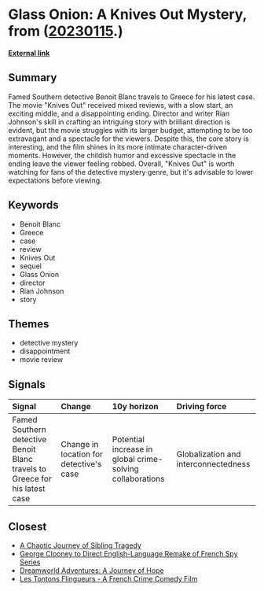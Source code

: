 # __Glass Onion: A Knives Out Mystery__, from ([20230115](https://kghosh.substack.com/p/20230115).)

__[External link](https://www.imdb.com/title/tt11564570/)__



## Summary

Famed Southern detective Benoit Blanc travels to Greece for his latest case. The movie "Knives Out" received mixed reviews, with a slow start, an exciting middle, and a disappointing ending. Director and writer Rian Johnson's skill in crafting an intriguing story with brilliant direction is evident, but the movie struggles with its larger budget, attempting to be too extravagant and a spectacle for the viewers. Despite this, the core story is interesting, and the film shines in its more intimate character-driven moments. However, the childish humor and excessive spectacle in the ending leave the viewer feeling robbed. Overall, "Knives Out" is worth watching for fans of the detective mystery genre, but it's advisable to lower expectations before viewing.

## Keywords

* Benoit Blanc
* Greece
* case
* review
* Knives Out
* sequel
* Glass Onion
* director
* Rian Johnson
* story

## Themes

* detective mystery
* disappointment
* movie review

## Signals

| Signal                                                                      | Change                                  | 10y horizon                                               | Driving force                        |
|:----------------------------------------------------------------------------|:----------------------------------------|:----------------------------------------------------------|:-------------------------------------|
| Famed Southern detective Benoit Blanc travels to Greece for his latest case | Change in location for detective's case | Potential increase in global crime-solving collaborations | Globalization and interconnectedness |

## Closest

* [A Chaotic Journey of Sibling Tragedy](109fdce64e3534d2f17935a3c4fbd713)
* [George Clooney to Direct English-Language Remake of French Spy Series](dcf2048b93d58ddd9a1fe96a059bbc0d)
* [Dreamworld Adventures: A Journey of Hope](c9d940fff5521f56bf74a5d4369b9ec8)
* [Les Tontons Flingueurs - A French Crime Comedy Film](d40124fa3e24ad5631169ef41455a14e)